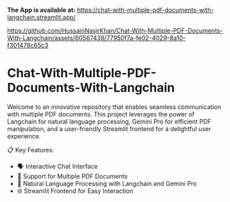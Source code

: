 **The App is available at:** https://chat-with-multiple-pdf-documents-with-langchain.streamlit.app/

https://github.com/HussainNasirKhan/Chat-With-Multiple-PDF-Documents-With-Langchain/assets/60567438/77950f7a-fe02-4029-8a10-f301478c65c3

# Chat-With-Multiple-PDF-Documents-With-Langchain

Welcome to an innovative repository that enables seamless communication with multiple PDF documents. This project leverages the power of Langchain for natural language processing, Gemini Pro for efficient PDF manipulation, and a user-friendly Streamlit frontend for a delightful user experience.

📋 Key Features:
- 🗣️ Interactive Chat Interface
- 📁 Support for Multiple PDF Documents
- 🧠 Natural Language Processing with Langchain and Gemini Pro
- 🌐 Streamlit Frontend for Easy Interaction
